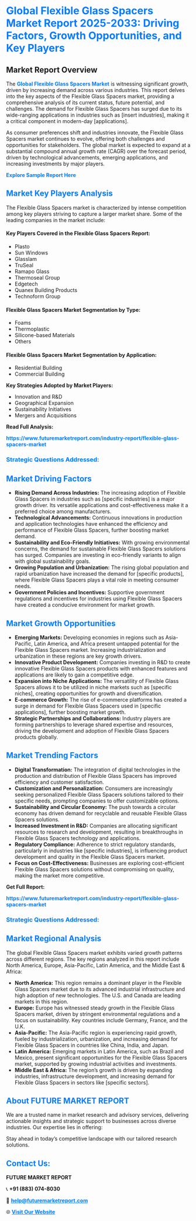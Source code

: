 <h1 style="color: #007BFF;">Global Flexible Glass Spacers Market Report 2025-2033: Driving Factors, Growth Opportunities, and Key Players</h1>

<section id="overview">
<h2>Market Report Overview</h2>
<p>The <a href="https://www.futuremarketreport.com/industry-report/flexible-glass-spacers-market" style="color: #007BFF; text-decoration: none;"><strong>Global Flexible Glass Spacers Market</strong></a> is witnessing significant growth, driven by increasing demand across various industries. This report delves into the key aspects of the Flexible Glass Spacers market, providing a comprehensive analysis of its current status, future potential, and challenges. The demand for Flexible Glass Spacers has surged due to its wide-ranging applications in industries such as [insert industries], making it a critical component in modern-day [applications].</p>
<p>As consumer preferences shift and industries innovate, the Flexible Glass Spacers market continues to evolve, offering both challenges and opportunities for stakeholders. The global market is expected to expand at a substantial compound annual growth rate (CAGR) over the forecast period, driven by technological advancements, emerging applications, and increasing investments by major players.</p>
</section>

<section id="overview">
<p><a href="https://www.futuremarketreport.com/request-sample/reportId=43721" style="color: #007BFF; text-decoration: none;"><strong>Explore Sample Report Here</strong></a></p>
</section>

<section id="key-players">
<h2 style="color: #007BFF;">Market Key Players Analysis</h2>
<p>The Flexible Glass Spacers market is characterized by intense competition among key players striving to capture a larger market share. Some of the leading companies in the market include:</p>
<h4>Key Players Covered in the Flexible Glass Spacers Report:</h4>
<ul><li>Plasto</li><li>Sun Windows</li><li>Glasslam</li><li>TruSeal</li><li>Ramapo Glass</li><li>Thermoseal Group</li><li>Edgetech</li><li>Quanex Building Products</li><li>Technoform Group</li></ul>
<h4>Flexible Glass Spacers Market Segmentation by Type:</h4>
<ul><li>Foams</li><li>Thermoplastic</li><li>Silicone-based Materials</li><li>Others</li></ul>

<h4>Flexible Glass Spacers Market Segmentation by Application:</h4>
<ul><li>Residential Building</li><li>Commercial Building</li></ul>
<p><strong>Key Strategies Adopted by Market Players:</strong></p>
<ul>
<li>Innovation and R&D</li>
<li>Geographical Expansion</li>
<li>Sustainability Initiatives</li>
<li>Mergers and Acquisitions</li>
</ul>
</section>

<section>
<p><strong>Read Full Analysis: </strong></p><a href="https://www.futuremarketreport.com/industry-report/flexible-glass-spacers-market" style="color: #007BFF; text-decoration: none;"><strong>https://www.futuremarketreport.com/industry-report/flexible-glass-spacers-market</strong></a>
<h3 style="color: #007BFF;">Strategic Questions Addressed:</h3>
</section>

<section id="driving-factors">
<h2 style="color: #007BFF;">Market Driving Factors</h2>
<ul>
<li><strong>Rising Demand Across Industries:</strong> The increasing adoption of Flexible Glass Spacers in industries such as [specific industries] is a major growth driver. Its versatile applications and cost-effectiveness make it a preferred choice among manufacturers.</li>
<li><strong>Technological Advancements:</strong> Continuous innovations in production and application technologies have enhanced the efficiency and performance of Flexible Glass Spacers, further boosting market demand.</li>
<li><strong>Sustainability and Eco-Friendly Initiatives:</strong> With growing environmental concerns, the demand for sustainable Flexible Glass Spacers solutions has surged. Companies are investing in eco-friendly variants to align with global sustainability goals.</li>
<li><strong>Growing Population and Urbanization:</strong> The rising global population and rapid urbanization have increased the demand for [specific products], where Flexible Glass Spacers plays a vital role in meeting consumer needs.</li>
<li><strong>Government Policies and Incentives:</strong> Supportive government regulations and incentives for industries using Flexible Glass Spacers have created a conducive environment for market growth.</li>
</ul>
</section>

<section id="growth-opportunities">
<h2 style="color: #007BFF;">Market Growth Opportunities</h2>
<ul>
<li><strong>Emerging Markets:</strong> Developing economies in regions such as Asia-Pacific, Latin America, and Africa present untapped potential for the Flexible Glass Spacers market. Increasing industrialization and urbanization in these regions are key growth drivers.</li>
<li><strong>Innovative Product Development:</strong> Companies investing in R&D to create innovative Flexible Glass Spacers products with enhanced features and applications are likely to gain a competitive edge.</li>
<li><strong>Expansion into Niche Applications:</strong> The versatility of Flexible Glass Spacers allows it to be utilized in niche markets such as [specific niches], creating opportunities for growth and diversification.</li>
<li><strong>E-commerce Growth:</strong> The rise of e-commerce platforms has created a surge in demand for Flexible Glass Spacers used in [specific applications], further boosting market growth.</li>
<li><strong>Strategic Partnerships and Collaborations:</strong> Industry players are forming partnerships to leverage shared expertise and resources, driving the development and adoption of Flexible Glass Spacers products globally.</li>
</ul>
</section>

<section id="trending-factors">
<h2 style="color: #007BFF;">Market Trending Factors</h2>
<ul>
<li><strong>Digital Transformation:</strong> The integration of digital technologies in the production and distribution of Flexible Glass Spacers has improved efficiency and customer satisfaction.</li>
<li><strong>Customization and Personalization:</strong> Consumers are increasingly seeking personalized Flexible Glass Spacers solutions tailored to their specific needs, prompting companies to offer customizable options.</li>
<li><strong>Sustainability and Circular Economy:</strong> The push towards a circular economy has driven demand for recyclable and reusable Flexible Glass Spacers solutions.</li>
<li><strong>Increased Investment in R&D:</strong> Companies are allocating significant resources to research and development, resulting in breakthroughs in Flexible Glass Spacers technology and applications.</li>
<li><strong>Regulatory Compliance:</strong> Adherence to strict regulatory standards, particularly in industries like [specific industries], is influencing product development and quality in the Flexible Glass Spacers market.</li>
<li><strong>Focus on Cost-Effectiveness:</strong> Businesses are exploring cost-efficient Flexible Glass Spacers solutions without compromising on quality, making the market more competitive.</li>
</ul>
</section>

<section>
<p><strong>Get Full Report: </strong></p><a href="https://www.futuremarketreport.com/industry-report/flexible-glass-spacers-market" style="color: #007BFF; text-decoration: none;"><strong>https://www.futuremarketreport.com/industry-report/flexible-glass-spacers-market</strong></a>
<h3 style="color: #007BFF;">Strategic Questions Addressed:</h3>
</section>


<section id="regional-analysis">
<h2 style="color: #007BFF;">Market Regional Analysis</h2>
<p>The global Flexible Glass Spacers market exhibits varied growth patterns across different regions. The key regions analyzed in this report include North America, Europe, Asia-Pacific, Latin America, and the Middle East & Africa:</p>
<ul>
<li><strong>North America:</strong> This region remains a dominant player in the Flexible Glass Spacers market due to its advanced industrial infrastructure and high adoption of new technologies. The U.S. and Canada are leading markets in this region.</li>
<li><strong>Europe:</strong> Europe has witnessed steady growth in the Flexible Glass Spacers market, driven by stringent environmental regulations and a focus on sustainability. Key countries include Germany, France, and the U.K.</li>
<li><strong>Asia-Pacific:</strong> The Asia-Pacific region is experiencing rapid growth, fueled by industrialization, urbanization, and increasing demand for Flexible Glass Spacers in countries like China, India, and Japan.</li>
<li><strong>Latin America:</strong> Emerging markets in Latin America, such as Brazil and Mexico, present significant opportunities for the Flexible Glass Spacers market, supported by growing industrial activities and investments.</li>
<li><strong>Middle East & Africa:</strong> The region’s growth is driven by expanding industries, infrastructure development, and increasing demand for Flexible Glass Spacers in sectors like [specific sectors].</li>
</ul>
</section>

<footer>
<h2 style="color: #007BFF;">About FUTURE MARKET REPORT</h2>
<p>We are a trusted name in market research and advisory services, delivering actionable insights and strategic support to businesses across diverse industries. Our expertise lies in offering:</p>

<p>Stay ahead in today’s competitive landscape with our tailored research solutions.</p>

<h2 style="color: #007BFF;">Contact Us:</h2>
<p><strong>FUTURE MARKET REPORT</strong></p>
<p>📞 <strong>+91 (883) 074-8030</strong></p>
<p>📧 <strong><a href="mailto:help@futuremarketreport.com" style="color: #007BFF;">help@futuremarketreport.com</a></strong></p>
<p>🌐 <strong><a href="https://www.futuremarketreport.com/" style="color: #007BFF;">Visit Our Website</a></strong></p>
</footer>